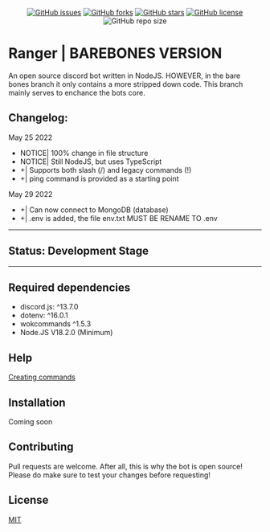 <p align="center">
  <a href="https://github.com/aaronplayz-sys/ranger/issues"><img alt="GitHub issues" src="https://img.shields.io/github/issues/aaronplayz-sys/ranger"></a>
  <a href="https://github.com/aaronplayz-sys/ranger/network"><img alt="GitHub forks" src="https://img.shields.io/github/forks/aaronplayz-sys/ranger"></a>
  <a href="https://github.com/aaronplayz-sys/ranger/stargazers"><img alt="GitHub stars" src="https://img.shields.io/github/stars/aaronplayz-sys/ranger"></a>
  <a href="https://github.com/aaronplayz-sys/ranger/blob/main/LICENSE"><img alt="GitHub license" src="https://img.shields.io/github/license/aaronplayz-sys/ranger"></a>
  <img alt="GitHub repo size" src="https://img.shields.io/github/repo-size/aaronplayz-sys/ranger">
</p>

# Ranger | BAREBONES VERSION

An open source discord bot written in NodeJS. HOWEVER, in the bare bones branch it only contains a more stripped down code. This branch mainly serves to enchance the bots core.

## Changelog:
May 25 2022
* NOTICE| 100% change in file structure
* NOTICE| Still NodeJS, but uses TypeScript
* +| Supports both slash (/) and legacy commands (!)
* +| ping command is provided as a starting point

May 29 2022
* +| Can now connect to MongoDB (database)
* +| .env is added, the file env.txt MUST BE RENAME TO .env

***
## Status: Development Stage
***
## Required dependencies
* discord.js: ^13.7.0
* dotenv: ^16.0.1
* wokcommands ^1.5.3
* Node.JS V18.2.0 (Minimum)

## Help
[Creating commands](https://docs.wornoffkeys.com/commands/ping-pong-command-example)

## Installation
Coming soon

## Contributing
Pull requests are welcome. After all, this is why the bot is open source! Please do make sure to test your changes before requesting!

## License
[MIT](https://choosealicense.com/licenses/mit/)
